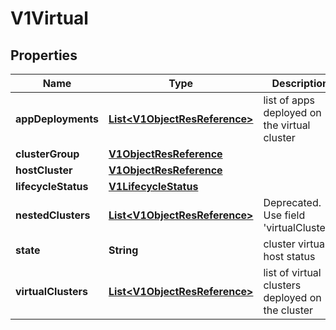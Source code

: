 # V1Virtual

## Properties
Name | Type | Description | Notes
------------ | ------------- | ------------- | -------------
**appDeployments** | [**List&lt;V1ObjectResReference&gt;**](V1ObjectResReference.md) | list of apps deployed on the virtual cluster |  [optional]
**clusterGroup** | [**V1ObjectResReference**](V1ObjectResReference.md) |  |  [optional]
**hostCluster** | [**V1ObjectResReference**](V1ObjectResReference.md) |  |  [optional]
**lifecycleStatus** | [**V1LifecycleStatus**](V1LifecycleStatus.md) |  |  [optional]
**nestedClusters** | [**List&lt;V1ObjectResReference&gt;**](V1ObjectResReference.md) | Deprecated. Use field &#x27;virtualClusters&#x27; |  [optional]
**state** | **String** | cluster virtual host status |  [optional]
**virtualClusters** | [**List&lt;V1ObjectResReference&gt;**](V1ObjectResReference.md) | list of virtual clusters deployed on the cluster |  [optional]
